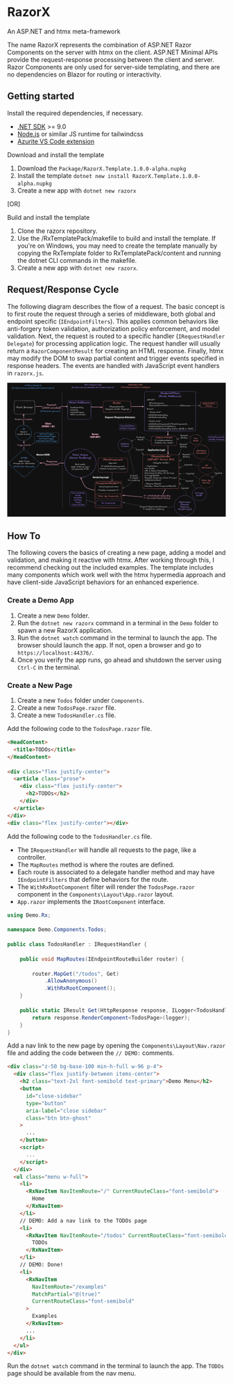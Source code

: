 # RazorX

An ASP.NET and htmx meta-framework

The name RazorX represents the combination of ASP.NET Razor Components on the server with htmx on the client. ASP.NET Minimal APIs provide the request-response processing between the client and server. Razor Components are only used for server-side templating, and there are no dependencies on Blazor for routing or interactivity.

## Getting started

Install the required dependencies, if necessary.

- [.NET SDK](https://dotnet.microsoft.com/en-us/download) >= 9.0
- [Node.js](https://nodejs.org/en) or similar JS runtime for tailwindcss
- [Azurite VS Code extension](https://marketplace.visualstudio.com/items?itemName=Azurite.azurite)

Download and install the template

1. Download the `Package/RazorX.Template.1.0.0-alpha.nupkg`
2. Install the template `dotnet new install RazorX.Template.1.0.0-alpha.nupkg`
3. Create a new app with `dotnet new razorx`

[OR]

Build and install the template

1. Clone the razorx repository.
2. Use the /RxTemplatePack/makefile to build and install the template. If you're on Windows, you may need to create the template manually by copying the RxTemplate folder to RxTemplatePack/content and running the dotnet CLI commands in the makefile.
3. Create a new app with `dotnet new razorx`.

## Request/Response Cycle

The following diagram describes the flow of a request. The basic concept is to first route the request through a series of middleware, both global and endpoint specific (`IEndpointFilters`). This applies common behaviors like anti-forgery token validation, authorization policy enforcement, and model validation. Next, the request is routed to a specific handler (`IRequestHandler Delegate`) for processing application logic. The request handler will usually return a `RazorComponentResult` for creating an HTML response. Finally, htmx may modify the DOM to swap partial content and trigger events specified in response headers. The events are handled with JavaScript event handlers in `razorx.js`.

![RazorX Request-Response Cycle](razorx-request-response.png "RazorX Request-Response Cycle")

## How To

The following covers the basics of creating a new page, adding a model and validation, and making it reactive with htmx. After working through this, I recommend checking out the included examples. The template includes many components which work well with the htmx hypermedia approach and have client-side JavaScript behaviors for an enhanced experience.

### Create a Demo App

1. Create a new `Demo` folder.
2. Run the `dotnet new razorx` command in a terminal in the `Demo` folder to spawn a new RazorX application.
3. Run the `dotnet watch` command in the terminal to launch the app. The browser should launch the app. If not, open a browser and go to `https://localhost:44376/`.
4. Once you verify the app runs, go ahead and shutdown the server using `Ctrl-C` in the terminal.

### Create a New Page

1. Create a new `Todos` folder under `Components`.
2. Create a new `TodosPage.razor` file.
3. Create a new `TodosHandler.cs` file.

Add the following code to the `TodosPage.razor` file.

```html
<HeadContent>
  <title>TODOs</title>
</HeadContent>

<div class="flex justify-center">
  <article class="prose">
    <div class="flex justify-center">
      <h2>TODOs</h2>
    </div>
  </article>
</div>
<div class="flex justify-center"></div>
```

Add the following code to the `TodosHandler.cs` file.

- The `IRequestHandler` will handle all requests to the page, like a controller.
- The `MapRoutes` method is where the routes are defined.
- Each route is associated to a delegate handler method and may have `IEndpointFilters` that define behaviors for the route.
- The `WithRxRootComponent` filter will render the `TodosPage.razor` component in the `Components\Layout\App.razor` layout.
- `App.razor` implements the `IRootComponent` interface.

```csharp
using Demo.Rx;

namespace Demo.Components.Todos;

public class TodosHandler : IRequestHandler {

    public void MapRoutes(IEndpointRouteBuilder router) {

        router.MapGet("/todos", Get)
            .AllowAnonymous()
            .WithRxRootComponent();
    }

    public static IResult Get(HttpResponse response, ILogger<TodosHandler> logger) {
        return response.RenderComponent<TodosPage>(logger);
    }
}
```

Add a nav link to the new page by opening the `Components\Layout\Nav.razor` file and adding the code between the `// DEMO:` comments.

```html
<div class="z-50 bg-base-100 min-h-full w-96 p-4">
  <div class="flex justify-between items-center">
    <h2 class="text-2xl font-semibold text-primary">Demo Menu</h2>
    <button
      id="close-sidebar"
      type="button"
      aria-label="close sidebar"
      class="btn btn-ghost"
    >
      ...
    </button>
    <script>
      ...
    </script>
  </div>
  <ul class="menu w-full">
    <li>
      <RxNavItem NavItemRoute="/" CurrentRouteClass="font-semibold">
        Home
      </RxNavItem>
    </li>
    // DEMO: Add a nav link to the TODOs page
    <li>
      <RxNavItem NavItemRoute="/todos" CurrentRouteClass="font-semibold">
        TODOs
      </RxNavItem>
    </li>
    // DEMO: Done!
    <li>
      <RxNavItem
        NavItemRoute="/examples"
        MatchPartial="@(true)"
        CurrentRouteClass="font-semibold"
      >
        Examples
      </RxNavItem>
      ...
    </li>
  </ul>
</div>
```

Run the `dotnet watch` command in the terminal to launch the app. The `TODOs` page should be available from the nav menu.
